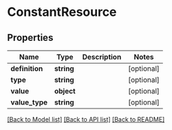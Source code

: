 # ConstantResource

## Properties
Name | Type | Description | Notes
------------ | ------------- | ------------- | -------------
**definition** | **string** |  | [optional] 
**type** | **string** |  | [optional] 
**value** | **object** |  | [optional] 
**value_type** | **string** |  | [optional] 

[[Back to Model list]](../README.md#documentation-for-models) [[Back to API list]](../README.md#documentation-for-api-endpoints) [[Back to README]](../README.md)


